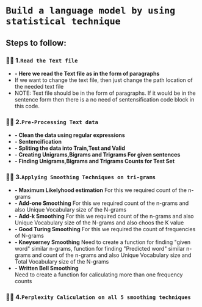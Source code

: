 
#                  `Build a language model by using statistical technique`


## Steps to follow:

### 📍📍 1.**`Read the Text file`**  
   - **-  Here we read the Text file as in the form of paragraphs**
   - If we want to change the text file, then just change the path location of the needed text file
   - NOTE: Text file should be in the form of paragraphs. If it would be in the sentence form then there is a no need of sentensification code block in this code.
 
### 📍📍 2.**`Pre-Processing Text data`**
   - **-  Clean the data using regular expressions**
   - **-  Sentencification**
   - **-  Spliting the data into Train,Test and Valid**
   - **-  Creating Unigrams,Bigrams and Trigrams For given sentences**
   - **-  Finding Unigrams,Bigrams and Trigrams Counts for Test Set**
  
### 📍📍 3.**`Applying Smoothing Techniques on tri-grams`**
   - **-  Maximum Likelyhood estimation**
          For this we required count of the n-grams
   - **-  Add-one Smoothing**
          For this we required count of the n-grams and also Unique Vocabulary size of the N-grams
   - **-  Add-k Smoothing**
          For this we required count of the n-grams and also Unique Vocabulary size of the N-grams and also choos the K value
   - **-  Good Turing Smoothing**
          For this we required the count of frequencies of N-grams    
   - **-  Kneyserney Smoothing**
          Need to create a function for finding "given word" similar n-grams, function for finding "Predicted word" similar 
          n-grams and count of the n-grams and also Unique Vocabulary size and Total Vocabulary size of the N-grams          
   - **-  Written Bell Smoothing**   
          Need to create a function for caliculating more than one frequency counts

### 📍📍 4.**`Perplexity Caliculation on all 5 smoothing techniques`**
   
